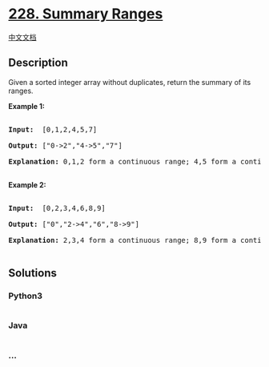 # [228. Summary Ranges](https://leetcode.com/problems/summary-ranges)

[中文文档](/solution/0200-0299/0228.Summary%20Ranges/README.md)

## Description

<p>Given a sorted integer array without duplicates, return the summary of its ranges.</p>

<p><b>Example 1:</b></p>

<pre>

<b>Input:</b>  [0,1,2,4,5,7]

<b>Output:</b> [&quot;0-&gt;2&quot;,&quot;4-&gt;5&quot;,&quot;7&quot;]

<strong>Explanation: </strong>0,1,2 form a continuous range;&nbsp;4,5 form a continuous range.

</pre>

<p><b>Example 2:</b></p>

<pre>

<b>Input:</b>  [0,2,3,4,6,8,9]

<b>Output:</b> [&quot;0&quot;,&quot;2-&gt;4&quot;,&quot;6&quot;,&quot;8-&gt;9&quot;]

<strong>Explanation: </strong>2,3,4 form a continuous range;&nbsp;8,9 form a continuous range.

</pre>

## Solutions

<!-- tabs:start -->

### **Python3**

```python

```

### **Java**

```java

```

### **...**

```

```

<!-- tabs:end -->
